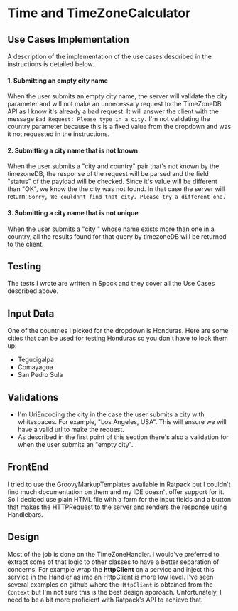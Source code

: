 # Time and TimeZoneCalculator 

## Use Cases Implementation
A description of the implementation of the use cases described in the instructions is detailed below.
#### 1. Submitting an empty city name

When the user submits an empty city name, the server will validate the city parameter and will not make an unnecessary 
request to the TimeZoneDB API as I know it's already a bad request. 
It will answer the client with the message `Bad Request: Please type in a city.` I'm not validating the country parameter because 
this is a fixed value from the dropdown and was it not requested in the instructions. 

#### 2. Submitting a city name that is not known 
When the user submits a "city and country" pair that's not known by the timezoneDB, the response of the request will be 
parsed and the field "status" of the payload will be checked. Since it's value will be different than "OK", we know the
the city was not found. 
In that case the server will return: `Sorry, We couldn't find that city. Please try a different one.`

#### 3. Submitting a city name that is not unique
When the user submits a "city " whose name exists more than one in a country, all the results found for that query by 
timezoneDB will be returned to the client.

## Testing
The tests I wrote are written in Spock and they cover all the Use Cases described above.

## Input Data
One of the countries I picked for the dropdown is Honduras.
Here are some cities that can be used for testing Honduras so you don't have to look them up:
- Tegucigalpa
- Comayagua
- San Pedro Sula

## Validations
- I'm UriEncoding the city in the case the user submits a city with whitespaces. For example, "Los Angeles, USA". This will 
ensure we will have a valid url to make the request.
- As described in the first point of this section there's also a validation for when the user submits an "empty city".

## FrontEnd
I tried to use the GroovyMarkupTemplates available in Ratpack but I couldn't find much documentation on them and my IDE
doesn't offer support for it. So I decided use plain HTML file with a form for the input fields and a button that makes 
the HTTPRequest to the server and renders the response using Handlebars.

## Design
Most of the job is done on the TimeZoneHandler. I would've preferred to extract some of that logic to other classes to 
have a better separation of concerns. For example wrap the **httpClient** on a service and inject 
this service in the Handler as imo an HttpClient is more low level. I've seen several examples on github where the `HttpClient` is 
obtained from the `Context` but I'm not sure this is the best design approach. Unfortunately, I need to be a bit more 
proficient with Ratpack's API to achieve that. 





 

